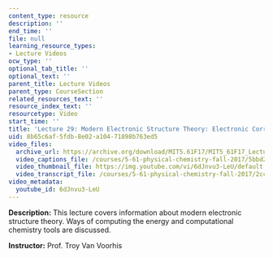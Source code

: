 ```yaml
---
content_type: resource
description: ''
end_time: ''
file: null
learning_resource_types:
- Lecture Videos
ocw_type: ''
optional_tab_title: ''
optional_text: ''
parent_title: Lecture Videos
parent_type: CourseSection
related_resources_text: ''
resource_index_text: ''
resourcetype: Video
start_time: ''
title: 'Lecture 29: Modern Electronic Structure Theory: Electronic Correlation'
uid: 8b65c6af-5fdb-8e02-a104-71898b763ed5
video_files:
  archive_url: https://archive.org/download/MIT5.61F17/MIT5_61F17_Lecture_29_300k.mp4
  video_captions_file: /courses/5-61-physical-chemistry-fall-2017/5bbd22b970fc52459f2513becd0f49e3_6dJnvu3-LeU.vtt
  video_thumbnail_file: https://img.youtube.com/vi/6dJnvu3-LeU/default.jpg
  video_transcript_file: /courses/5-61-physical-chemistry-fall-2017/2ccee483880e7e432b41bbfe545ab5e1_6dJnvu3-LeU.pdf
video_metadata:
  youtube_id: 6dJnvu3-LeU
---
```


**Description:** This lecture covers information about modern electronic structure theory. Ways of computing the energy and computational chemistry tools are discussed.

**Instructor:** Prof. Troy Van Voorhis



